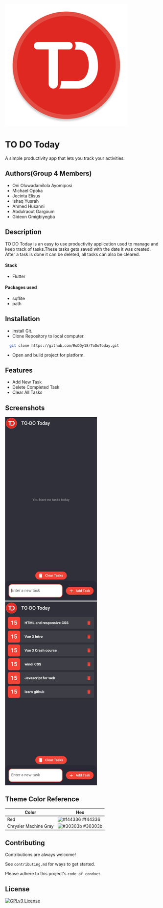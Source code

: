 <img src="https://github.com/RoDDy18/ToDoToday/blob/main/assets/todo.png?raw=true" width = "400" height = "400">


# TO DO Today

A simple productivity app that lets you track your activities.

## Authors(Group 4 Members)

- Oni Oluwadamilola Ayomiposi
- Michael Opoka
- Jecinta Elisus
- Ishaq Yusrah
- Ahmed Husanni
- Abdulraout Gargoum
- Gideon Omigbiyegba


## Description

TO DO Today is an easy to use productivity application used to manage and keep track of tasks.These tasks gets saved with the date it was created. After a task is done it can be deleted, all tasks can also be cleared.

#### Stack
- Flutter

#### Packages used 
- sqflite
- path
## Installation
- Install Git.
- Clone Repository to local computer.

```bash
  git clone https://github.com/RoDDy18/ToDoToday.git
```

- Open and build project for platform.


## Features

- Add New Task
- Delete Completed Task
- Clear All Tasks


## Screenshots
<img src="https://github.com/RoDDy18/ToDoToday/blob/main/assets/TodoToday2.jpg?raw=true" width = "300" height = "600">

<img src="https://github.com/RoDDy18/ToDoToday/blob/main/assets/TodoToday1.jpg?raw=true" width = "300" height = "600">

## Theme Color Reference

| Color             | Hex                                                                |
| ----------------- | ------------------------------------------------------------------ |
| Red | ![#f44336](https://via.placeholder.com/10/f44336?text=+) #f44336 |
| Chrysler Machine Gray | ![#30303b](https://via.placeholder.com/10/30303b?text=+) #30303b |



## Contributing

Contributions are always welcome!

See `contributing.md` for ways to get started.

Please adhere to this project's `code of conduct`.


## License



[![GPLv3 License](https://img.shields.io/badge/License-GPL%20v3-yellow.svg)](https://opensource.org/licenses/)

